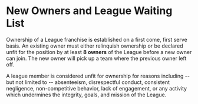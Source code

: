 # New Owners and League Waiting List

Ownership of a League franchise is established on a first come, first serve basis. An existing owner must either relinquish ownership or be declared unfit for the position by at least **8 owners** of the League before a new owner can join. The new owner will pick up a team where the previous owner left off.

A league member is considered unfit for ownership for reasons including -- but not limited to -- absenteeism, disrespectful conduct, consistent negligence, non-competitive behavior, lack of engagement, or any activity which undermines the integrity, goals, and mission of the League.
